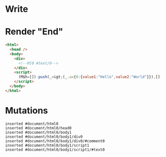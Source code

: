 # Write
  <div><!M]0 #text/0></div><script>(M$h=[]).push(_=>(_.a={0:{value1:"Hello",value2:"World"}}),[])</script>


# Render "End"
```html
<html>
  <head />
  <body>
    <div>
      <!--M]0 #text/0-->
    </div>
    <script>
      (M$h=[]).push(_=&gt;(_.a={0:{value1:"Hello",value2:"World"}}),[])
    </script>
  </body>
</html>
```

# Mutations
```
inserted #document/html0
inserted #document/html0/head0
inserted #document/html0/body1
inserted #document/html0/body1/div0
inserted #document/html0/body1/div0/#comment0
inserted #document/html0/body1/script1
inserted #document/html0/body1/script1/#text0
```